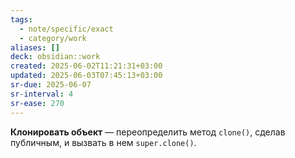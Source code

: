 ```yaml
---
tags:
  - note/specific/exact
  - category/work
aliases: []
deck: obsidian::work
created: 2025-06-02T11:21:31+03:00
updated: 2025-06-03T07:45:13+03:00
sr-due: 2025-06-07
sr-interval: 4
sr-ease: 270
---
```


**Клонировать объект**
—
переопределить метод `clone()`, сделав публичным, и вызвать в нем `super.clone()`.

